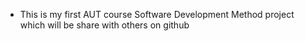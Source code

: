 * This is my first AUT course Software Development Method project which will be share with others on github 